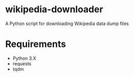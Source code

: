 # wikipedia-downloader
A Python script for downloading Wikipedia data dump files

# Requirements
* Python 3.X
* requests
* tqdm
